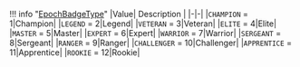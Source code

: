 !!! info "[EpochBadgeType](/../../schemas/epoch_badge_type)"
    |Value| Description |
    |-|-|
    |`CHAMPION` = 1|Champion|
    |`LEGEND` = 2|Legend|
    |`VETERAN` = 3|Veteran|
    |`ELITE` = 4|Elite|
    |`MASTER` = 5|Master|
    |`EXPERT` = 6|Expert|
    |`WARRIOR` = 7|Warrior|
    |`SERGEANT` = 8|Sergeant|
    |`RANGER` = 9|Ranger|
    |`CHALLENGER` = 10|Challenger|
    |`APPRENTICE` = 11|Apprentice|
    |`ROOKIE` = 12|Rookie|
